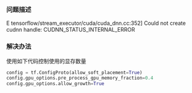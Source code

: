 ### 问题描述

E tensorflow/stream_executor/cuda/cuda_dnn.cc:352] Could not create cudnn handle: CUDNN_STATUS_INTERNAL_ERROR

### 解决办法

使用如下代码控制使用的显存数量

```python
config = tf.ConfigProto(allow_soft_placement=True)
config.gpu_options.pre_process_gpu_memory_fraction=0.4
config.gpu_options.allow_growth=True
```

